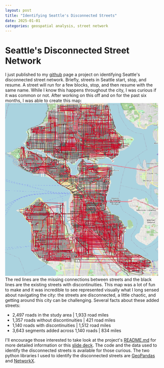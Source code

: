 ```yaml
---
layout: post
title: "Identifying Seattle's Disconnected Streets"
date: 2025-01-01
categories: geospatial analysis, street network
---
```


# Seattle's Disconnected Street Network
I just published to my [github](https://github.com/mike-babb/seattle_streets) page a project on identifying Seattle's disconnected street network. Briefly, streets in Seattle start, stop, and resume. A street will run for a few blocks, stop, and then resume with the same name. While I know this happens throughout the city, I was curious if it was common or not. After working on this off and on for the past six months, I was able to create this map:  
<img src="https://raw.githubusercontent.com/mike-babb/seattle_streets/main/graphics/ex_02_overall.png" alt="overall" width="500" height="565"/>  
The red lines are the missing connections between streets and the black lines are the existing streets with discontinuities. This map was a lot of fun to make and it was incredible to see represented visually what I long sensed about navigating the city: the streets are disconnected, a little chaotic, and getting around this city can be challenging. Several facts about these added streets:

* 2,497 roads in the study area | 1,933 road miles
* 1,357 roads without discontinuities | 421 road miles  
* 1,140 roads with discontinuities | 1,512 road miles  
* 3,643 segments added across 1,140 roads | 834 miles   

I'll encourage those interested to take look at the project's [README.md](https://github.com/mike-babb/seattle_streets/blob/main/README.md) for more detailed information or this  [slide deck](https://github.com/mike-babb/seattle_streets/blob/main/seattles_disconnected_streets_2024_11_20.pptx). The code and the data used to identify the disconnected streets is available for those curious. The two python libraries I used to identify the disconnected streets are [GeoPandas](https://geopandas.org/en/stable/getting_started/introduction.html) and [NetworkX](https://networkx.org/). 